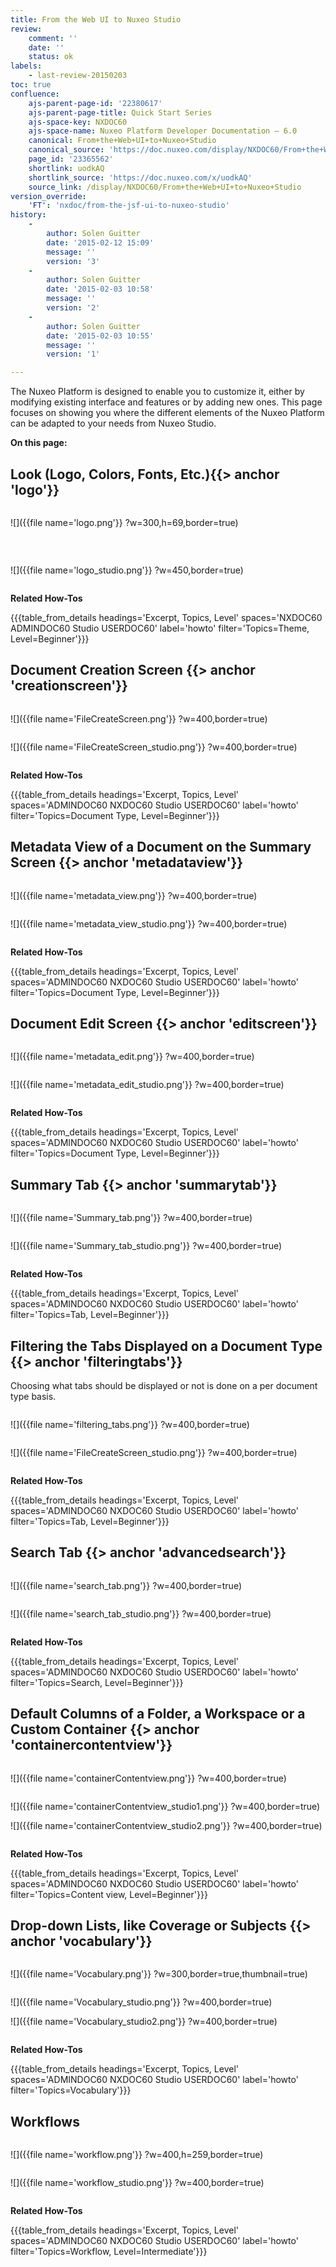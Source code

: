 ```yaml
---
title: From the Web UI to Nuxeo Studio
review:
    comment: ''
    date: ''
    status: ok
labels:
    - last-review-20150203
toc: true
confluence:
    ajs-parent-page-id: '22380617'
    ajs-parent-page-title: Quick Start Series
    ajs-space-key: NXDOC60
    ajs-space-name: Nuxeo Platform Developer Documentation — 6.0
    canonical: From+the+Web+UI+to+Nuxeo+Studio
    canonical_source: 'https://doc.nuxeo.com/display/NXDOC60/From+the+Web+UI+to+Nuxeo+Studio'
    page_id: '23365562'
    shortlink: uodkAQ
    shortlink_source: 'https://doc.nuxeo.com/x/uodkAQ'
    source_link: /display/NXDOC60/From+the+Web+UI+to+Nuxeo+Studio
version_override:
    'FT': 'nxdoc/from-the-jsf-ui-to-nuxeo-studio'
history:
    - 
        author: Solen Guitter
        date: '2015-02-12 15:09'
        message: ''
        version: '3'
    - 
        author: Solen Guitter
        date: '2015-02-03 10:58'
        message: ''
        version: '2'
    - 
        author: Solen Guitter
        date: '2015-02-03 10:55'
        message: ''
        version: '1'

---
```

The Nuxeo Platform is designed to enable you to customize it, either by modifying existing interface and features or by adding new ones. This page focuses on showing you where the different elements of the Nuxeo Platform can be adapted to your needs from Nuxeo Studio.

**On this page:**

## Look (Logo, Colors, Fonts, Etc.){{> anchor 'logo'}}

<div class="row" data-equalizer data-equalize-on="medium"><div class="column medium-6">

![]({{file name='logo.png'}} ?w=300,h=69,border=true)

&nbsp;

</div><div class="column medium-6">

![]({{file name='logo_studio.png'}} ?w=450,border=true)

</div></div>

**Related How-Tos**

{{{table_from_details headings='Excerpt, Topics, Level' spaces='NXDOC60 ADMINDOC60 Studio USERDOC60' label='howto' filter='Topics=Theme, Level=Beginner'}}}

## Document Creation Screen {{> anchor 'creationscreen'}}

<div class="row" data-equalizer data-equalize-on="medium"><div class="column medium-6">

![]({{file name='FileCreateScreen.png'}} ?w=400,border=true)

</div><div class="column medium-6">

![]({{file name='FileCreateScreen_studio.png'}} ?w=400,border=true)

</div></div>

**Related How-Tos**

{{{table_from_details headings='Excerpt, Topics, Level' spaces='ADMINDOC60 NXDOC60 Studio USERDOC60' label='howto' filter='Topics=Document Type, Level=Beginner'}}}

## Metadata View of a Document on the Summary Screen {{> anchor 'metadataview'}}

<div class="row" data-equalizer data-equalize-on="medium"><div class="column medium-6">

![]({{file name='metadata_view.png'}} ?w=400,border=true)

</div><div class="column medium-6">

![]({{file name='metadata_view_studio.png'}} ?w=400,border=true)

</div></div>

**Related How-Tos**

{{{table_from_details headings='Excerpt, Topics, Level' spaces='ADMINDOC60 NXDOC60 Studio USERDOC60' label='howto' filter='Topics=Document Type, Level=Beginner'}}}

## Document Edit Screen {{> anchor 'editscreen'}}

<div class="row" data-equalizer data-equalize-on="medium"><div class="column medium-6">

![]({{file name='metadata_edit.png'}} ?w=400,border=true)

</div><div class="column medium-6">

![]({{file name='metadata_edit_studio.png'}} ?w=400,border=true)

</div></div>

**Related How-Tos**

{{{table_from_details headings='Excerpt, Topics, Level' spaces='ADMINDOC60 NXDOC60 Studio USERDOC60' label='howto' filter='Topics=Document Type, Level=Beginner'}}}

## Summary Tab {{> anchor 'summarytab'}}

<div class="row" data-equalizer data-equalize-on="medium"><div class="column medium-6">

![]({{file name='Summary_tab.png'}} ?w=400,border=true)

</div><div class="column medium-6">

![]({{file name='Summary_tab_studio.png'}} ?w=400,border=true)

</div></div>

**Related How-Tos**

{{{table_from_details headings='Excerpt, Topics, Level' spaces='ADMINDOC60 NXDOC60 Studio USERDOC60' label='howto' filter='Topics=Tab, Level=Beginner'}}}

## Filtering the Tabs Displayed on a Document Type {{> anchor 'filteringtabs'}}

Choosing what tabs should be displayed or not is done on a per document type basis.

<div class="row" data-equalizer data-equalize-on="medium"><div class="column medium-6">

![]({{file name='filtering_tabs.png'}} ?w=400,border=true)

</div><div class="column medium-6">

![]({{file name='FileCreateScreen_studio.png'}} ?w=400,border=true)

</div></div>

**Related How-Tos**

{{{table_from_details headings='Excerpt, Topics, Level' spaces='ADMINDOC60 NXDOC60 Studio USERDOC60' label='howto' filter='Topics=Tab, Level=Beginner'}}}

## Search Tab {{> anchor 'advancedsearch'}}

<div class="row" data-equalizer data-equalize-on="medium"><div class="column medium-6">

![]({{file name='search_tab.png'}} ?w=400,border=true)

</div><div class="column medium-6">

![]({{file name='search_tab_studio.png'}} ?w=400,border=true)

</div></div>

**Related How-Tos**

{{{table_from_details headings='Excerpt, Topics, Level' spaces='ADMINDOC60 NXDOC60 Studio USERDOC60' label='howto' filter='Topics=Search, Level=Beginner'}}}

## Default Columns of a Folder, a Workspace or a Custom Container {{> anchor 'containercontentview'}}

<div class="row" data-equalizer data-equalize-on="medium"><div class="column medium-6">

![]({{file name='containerContentview.png'}} ?w=400,border=true)

</div><div class="column medium-6">

![]({{file name='containerContentview_studio1.png'}} ?w=400,border=true)

![]({{file name='containerContentview_studio2.png'}} ?w=400,border=true)

</div></div>

**Related How-Tos**

{{{table_from_details headings='Excerpt, Topics, Level' spaces='ADMINDOC60 NXDOC60 Studio USERDOC60' label='howto' filter='Topics=Content view, Level=Beginner'}}}

## Drop-down Lists, like Coverage or Subjects {{> anchor 'vocabulary'}}

<div class="row" data-equalizer data-equalize-on="medium"><div class="column medium-6">

![]({{file name='Vocabulary.png'}} ?w=300,border=true,thumbnail=true)

</div><div class="column medium-6">

![]({{file name='Vocabulary_studio.png'}} ?w=400,border=true)

![]({{file name='Vocabulary_studio2.png'}} ?w=400,border=true)

</div></div>

**Related How-Tos**

{{{table_from_details headings='Excerpt, Topics, Level' spaces='ADMINDOC60 NXDOC60 Studio USERDOC60' label='howto' filter='Topics=Vocabulary'}}}

## Workflows

<div class="row" data-equalizer data-equalize-on="medium"><div class="column medium-6">

![]({{file name='workflow.png'}} ?w=400,h=259,border=true)

</div><div class="column medium-6">

![]({{file name='workflow_studio.png'}} ?w=400,border=true)

</div></div>

**Related How-Tos**

{{{table_from_details headings='Excerpt, Topics, Level' spaces='ADMINDOC60 NXDOC60 Studio USERDOC60' label='howto' filter='Topics=Workflow, Level=Intermediate'}}}
